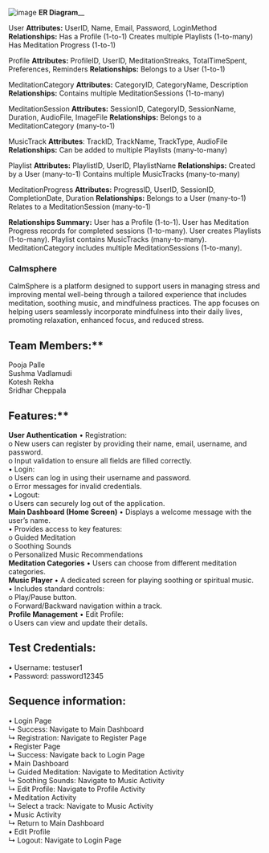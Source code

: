 ![image](https://github.com/user-attachments/assets/09b0624d-05e7-4084-90f0-7b630eb4f6b7)
**ER Diagram**__

User
**Attributes:** UserID, Name, Email, Password, LoginMethod
**Relationships:**
Has a Profile (1-to-1)
Creates multiple Playlists (1-to-many)
Has Meditation Progress (1-to-1)

Profile
**Attributes:** ProfileID, UserID, MeditationStreaks, TotalTimeSpent, Preferences, Reminders
**Relationships:**
Belongs to a User (1-to-1)

MeditationCategory
**Attributes:** CategoryID, CategoryName, Description
**Relationships:**
Contains multiple MeditationSessions (1-to-many)

MeditationSession
**Attributes:** SessionID, CategoryID, SessionName, Duration, AudioFile, ImageFile
**Relationships:**
Belongs to a MeditationCategory (many-to-1)

MusicTrack
**Attributes**: TrackID, TrackName, TrackType, AudioFile
**Relationships:**
Can be added to multiple Playlists (many-to-many)

Playlist
**Attributes:** PlaylistID, UserID, PlaylistName
**Relationships:**
Created by a User (many-to-1)
Contains multiple MusicTracks (many-to-many)

MeditationProgress
**Attributes:** ProgressID, UserID, SessionID, CompletionDate, Duration
**Relationships:**
Belongs to a User (many-to-1)
Relates to a MeditationSession (many-to-1)


**Relationships Summary:**
User has a Profile (1-to-1).
User has Meditation Progress records for completed sessions (1-to-many).
User creates Playlists (1-to-many).
Playlist contains MusicTracks (many-to-many).
MeditationCategory includes multiple MeditationSessions (1-to-many).

### Calmsphere
CalmSphere is a platform designed to support users in managing stress and improving mental well-being through a tailored experience that includes meditation, soothing music, and mindfulness practices. The app focuses on helping users seamlessly incorporate mindfulness into their daily lives, promoting relaxation, enhanced focus, and reduced stress.

## Team Members:**
Pooja Palle\
Sushma Vadlamudi\
Kotesh Rekha\
Sridhar Cheppala

## Features:**
**User Authentication**
•	Registration:\
o	New users can register by providing their name, email, username, and password.\
o	Input validation to ensure all fields are filled correctly.\
•	Login:\
o	Users can log in using their username and password.\
o	Error messages for invalid credentials.\
•	Logout:\
o	Users can securely log out of the application.\
**Main Dashboard (Home Screen)**
•	Displays a welcome message with the user’s name.\
•	Provides access to key features:\
o	Guided Meditation\
o	Soothing Sounds\
o	Personalized Music Recommendations\
**Meditation Categories**
•	Users can choose from different meditation categories.\
**Music Player**
•	A dedicated screen for playing soothing or spiritual music.\
•	Includes standard controls:\
o	Play/Pause button.\
o	Forward/Backward navigation within a track.\
**Profile Management**
•	Edit Profile:\
o	Users can view and update their details.

## Test Credentials:
•  Username: testuser1\
•  Password: password12345

## Sequence information:
•  Login Page\
↳ Success: Navigate to Main Dashboard\
↳ Registration: Navigate to Register Page\
•  Register Page\
↳ Success: Navigate back to Login Page\
•  Main Dashboard\
↳ Guided Meditation: Navigate to Meditation Activity\
↳ Soothing Sounds: Navigate to Music Activity\
↳ Edit Profile: Navigate to Profile Activity\
•  Meditation Activity\
↳ Select a track: Navigate to Music Activity\
•  Music Activity\
↳ Return to Main Dashboard\
•  Edit Profile\
↳ Logout: Navigate to Login Page






